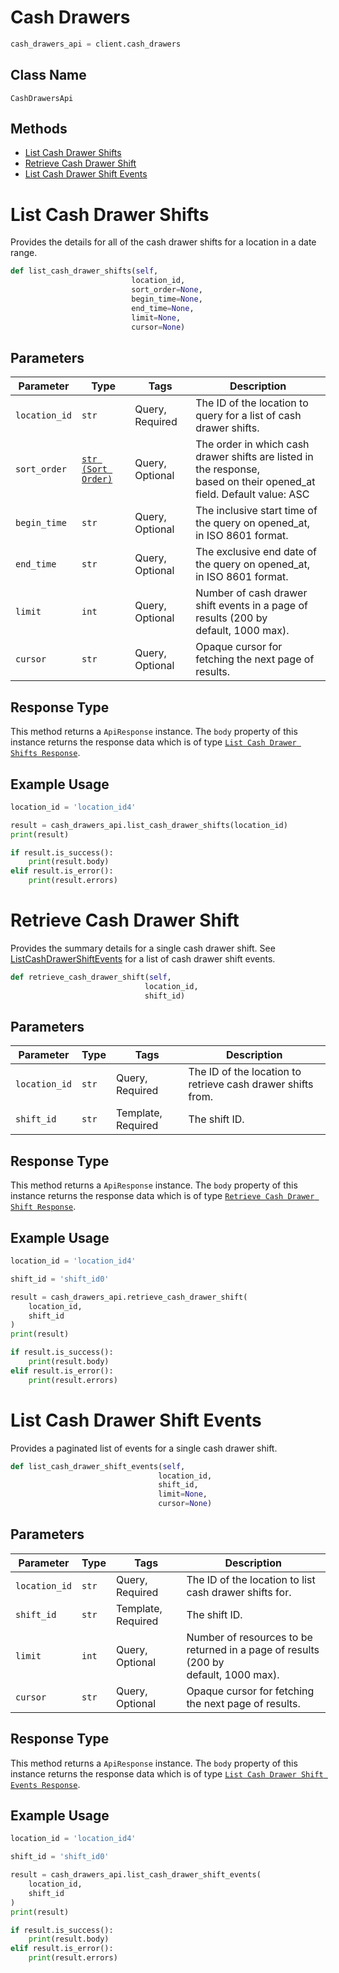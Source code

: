 # Cash Drawers

```python
cash_drawers_api = client.cash_drawers
```

## Class Name

`CashDrawersApi`

## Methods

* [List Cash Drawer Shifts](../../doc/api/cash-drawers.md#list-cash-drawer-shifts)
* [Retrieve Cash Drawer Shift](../../doc/api/cash-drawers.md#retrieve-cash-drawer-shift)
* [List Cash Drawer Shift Events](../../doc/api/cash-drawers.md#list-cash-drawer-shift-events)


# List Cash Drawer Shifts

Provides the details for all of the cash drawer shifts for a location
in a date range.

```python
def list_cash_drawer_shifts(self,
                           location_id,
                           sort_order=None,
                           begin_time=None,
                           end_time=None,
                           limit=None,
                           cursor=None)
```

## Parameters

| Parameter | Type | Tags | Description |
|  --- | --- | --- | --- |
| `location_id` | `str` | Query, Required | The ID of the location to query for a list of cash drawer shifts. |
| `sort_order` | [`str (Sort Order)`](../../doc/models/sort-order.md) | Query, Optional | The order in which cash drawer shifts are listed in the response,<br>based on their opened_at field. Default value: ASC |
| `begin_time` | `str` | Query, Optional | The inclusive start time of the query on opened_at, in ISO 8601 format. |
| `end_time` | `str` | Query, Optional | The exclusive end date of the query on opened_at, in ISO 8601 format. |
| `limit` | `int` | Query, Optional | Number of cash drawer shift events in a page of results (200 by<br>default, 1000 max). |
| `cursor` | `str` | Query, Optional | Opaque cursor for fetching the next page of results. |

## Response Type

This method returns a `ApiResponse` instance. The `body` property of this instance returns the response data which is of type [`List Cash Drawer Shifts Response`](../../doc/models/list-cash-drawer-shifts-response.md).

## Example Usage

```python
location_id = 'location_id4'

result = cash_drawers_api.list_cash_drawer_shifts(location_id)
print(result)

if result.is_success():
    print(result.body)
elif result.is_error():
    print(result.errors)
```


# Retrieve Cash Drawer Shift

Provides the summary details for a single cash drawer shift. See
[ListCashDrawerShiftEvents](../../doc/api/cash-drawers.md#list-cash-drawer-shift-events) for a list of cash drawer shift events.

```python
def retrieve_cash_drawer_shift(self,
                              location_id,
                              shift_id)
```

## Parameters

| Parameter | Type | Tags | Description |
|  --- | --- | --- | --- |
| `location_id` | `str` | Query, Required | The ID of the location to retrieve cash drawer shifts from. |
| `shift_id` | `str` | Template, Required | The shift ID. |

## Response Type

This method returns a `ApiResponse` instance. The `body` property of this instance returns the response data which is of type [`Retrieve Cash Drawer Shift Response`](../../doc/models/retrieve-cash-drawer-shift-response.md).

## Example Usage

```python
location_id = 'location_id4'

shift_id = 'shift_id0'

result = cash_drawers_api.retrieve_cash_drawer_shift(
    location_id,
    shift_id
)
print(result)

if result.is_success():
    print(result.body)
elif result.is_error():
    print(result.errors)
```


# List Cash Drawer Shift Events

Provides a paginated list of events for a single cash drawer shift.

```python
def list_cash_drawer_shift_events(self,
                                 location_id,
                                 shift_id,
                                 limit=None,
                                 cursor=None)
```

## Parameters

| Parameter | Type | Tags | Description |
|  --- | --- | --- | --- |
| `location_id` | `str` | Query, Required | The ID of the location to list cash drawer shifts for. |
| `shift_id` | `str` | Template, Required | The shift ID. |
| `limit` | `int` | Query, Optional | Number of resources to be returned in a page of results (200 by<br>default, 1000 max). |
| `cursor` | `str` | Query, Optional | Opaque cursor for fetching the next page of results. |

## Response Type

This method returns a `ApiResponse` instance. The `body` property of this instance returns the response data which is of type [`List Cash Drawer Shift Events Response`](../../doc/models/list-cash-drawer-shift-events-response.md).

## Example Usage

```python
location_id = 'location_id4'

shift_id = 'shift_id0'

result = cash_drawers_api.list_cash_drawer_shift_events(
    location_id,
    shift_id
)
print(result)

if result.is_success():
    print(result.body)
elif result.is_error():
    print(result.errors)
```

